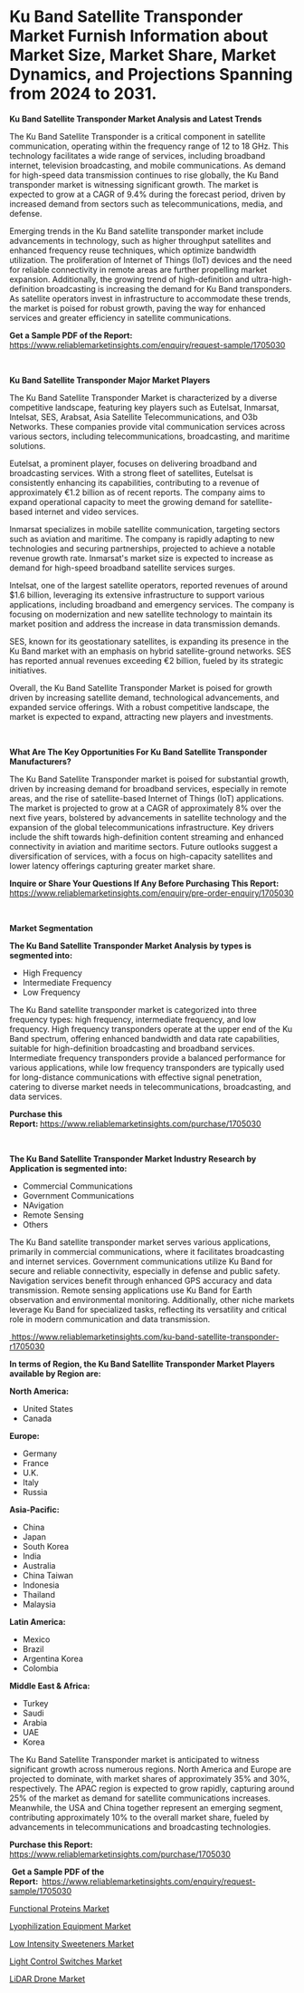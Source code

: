 <p><h1>Ku Band Satellite Transponder Market Furnish Information about Market Size, Market Share, Market Dynamics, and Projections Spanning from 2024 to 2031.</h1></p><p><strong>Ku Band Satellite Transponder Market Analysis and Latest Trends</strong></p>
<p><p>The Ku Band Satellite Transponder is a critical component in satellite communication, operating within the frequency range of 12 to 18 GHz. This technology facilitates a wide range of services, including broadband internet, television broadcasting, and mobile communications. As demand for high-speed data transmission continues to rise globally, the Ku Band transponder market is witnessing significant growth. The market is expected to grow at a CAGR of 9.4% during the forecast period, driven by increased demand from sectors such as telecommunications, media, and defense.</p><p>Emerging trends in the Ku Band satellite transponder market include advancements in technology, such as higher throughput satellites and enhanced frequency reuse techniques, which optimize bandwidth utilization. The proliferation of Internet of Things (IoT) devices and the need for reliable connectivity in remote areas are further propelling market expansion. Additionally, the growing trend of high-definition and ultra-high-definition broadcasting is increasing the demand for Ku Band transponders. As satellite operators invest in infrastructure to accommodate these trends, the market is poised for robust growth, paving the way for enhanced services and greater efficiency in satellite communications.</p></p>
<p><strong>Get a Sample PDF of the Report:&nbsp;</strong> <a href="https://www.reliablemarketinsights.com/enquiry/request-sample/1705030?utm_campaign=1570&utm_medium=2&utm_source=Github&utm_content=ia&utm_term=21102024&utm_id=ku-band-satellite-transponder">https://www.reliablemarketinsights.com/enquiry/request-sample/1705030</a></p>
<p>&nbsp;</p>
<p><strong>Ku Band Satellite Transponder Major Market Players</strong></p>
<p><p>The Ku Band Satellite Transponder Market is characterized by a diverse competitive landscape, featuring key players such as Eutelsat, Inmarsat, Intelsat, SES, Arabsat, Asia Satellite Telecommunications, and O3b Networks. These companies provide vital communication services across various sectors, including telecommunications, broadcasting, and maritime solutions.</p><p>Eutelsat, a prominent player, focuses on delivering broadband and broadcasting services. With a strong fleet of satellites, Eutelsat is consistently enhancing its capabilities, contributing to a revenue of approximately €1.2 billion as of recent reports. The company aims to expand operational capacity to meet the growing demand for satellite-based internet and video services.</p><p>Inmarsat specializes in mobile satellite communication, targeting sectors such as aviation and maritime. The company is rapidly adapting to new technologies and securing partnerships, projected to achieve a notable revenue growth rate. Inmarsat's market size is expected to increase as demand for high-speed broadband satellite services surges.</p><p>Intelsat, one of the largest satellite operators, reported revenues of around $1.6 billion, leveraging its extensive infrastructure to support various applications, including broadband and emergency services. The company is focusing on modernization and new satellite technology to maintain its market position and address the increase in data transmission demands.</p><p>SES, known for its geostationary satellites, is expanding its presence in the Ku Band market with an emphasis on hybrid satellite-ground networks. SES has reported annual revenues exceeding €2 billion, fueled by its strategic initiatives.</p><p>Overall, the Ku Band Satellite Transponder Market is poised for growth driven by increasing satellite demand, technological advancements, and expanded service offerings. With a robust competitive landscape, the market is expected to expand, attracting new players and investments.</p></p>
<p>&nbsp;</p>
<p><strong>What Are The Key Opportunities For Ku Band Satellite Transponder Manufacturers?</strong></p>
<p><p>The Ku Band Satellite Transponder market is poised for substantial growth, driven by increasing demand for broadband services, especially in remote areas, and the rise of satellite-based Internet of Things (IoT) applications. The market is projected to grow at a CAGR of approximately 8% over the next five years, bolstered by advancements in satellite technology and the expansion of the global telecommunications infrastructure. Key drivers include the shift towards high-definition content streaming and enhanced connectivity in aviation and maritime sectors. Future outlooks suggest a diversification of services, with a focus on high-capacity satellites and lower latency offerings capturing greater market share.</p></p>
<p><strong>Inquire or Share Your Questions If Any Before Purchasing This Report:</strong> <a href="https://www.reliablemarketinsights.com/enquiry/pre-order-enquiry/1705030?utm_campaign=1570&utm_medium=2&utm_source=Github&utm_content=ia&utm_term=21102024&utm_id=ku-band-satellite-transponder">https://www.reliablemarketinsights.com/enquiry/pre-order-enquiry/1705030</a></p>
<p>&nbsp;</p>
<p><strong>Market Segmentation</strong></p>
<p><strong>The Ku Band Satellite Transponder Market Analysis by types is segmented into:</strong></p>
<p><ul><li>High Frequency</li><li>Intermediate Frequency</li><li>Low Frequency</li></ul></p>
<p><p>The Ku Band satellite transponder market is categorized into three frequency types: high frequency, intermediate frequency, and low frequency. High frequency transponders operate at the upper end of the Ku Band spectrum, offering enhanced bandwidth and data rate capabilities, suitable for high-definition broadcasting and broadband services. Intermediate frequency transponders provide a balanced performance for various applications, while low frequency transponders are typically used for long-distance communications with effective signal penetration, catering to diverse market needs in telecommunications, broadcasting, and data services.</p></p>
<p><strong>Purchase this Report:&nbsp;</strong><a href="https://www.reliablemarketinsights.com/purchase/1705030?utm_campaign=1570&utm_medium=2&utm_source=Github&utm_content=ia&utm_term=21102024&utm_id=ku-band-satellite-transponder">https://www.reliablemarketinsights.com/purchase/1705030</a></p>
<p>&nbsp;</p>
<p><strong>The Ku Band Satellite Transponder Market Industry Research by Application is segmented into:</strong></p>
<p><ul><li>Commercial Communications</li><li>Government Communications</li><li>NAvigation</li><li>Remote Sensing</li><li>Others</li></ul></p>
<p><p>The Ku Band satellite transponder market serves various applications, primarily in commercial communications, where it facilitates broadcasting and internet services. Government communications utilize Ku Band for secure and reliable connectivity, especially in defense and public safety. Navigation services benefit through enhanced GPS accuracy and data transmission. Remote sensing applications use Ku Band for Earth observation and environmental monitoring. Additionally, other niche markets leverage Ku Band for specialized tasks, reflecting its versatility and critical role in modern communication and data transmission.</p></p>
<p><a href="https://www.reliablemarketinsights.com/ku-band-satellite-transponder-r1705030?utm_campaign=1570&utm_medium=2&utm_source=Github&utm_content=ia&utm_term=21102024&utm_id=ku-band-satellite-transponder">&nbsp;https://www.reliablemarketinsights.com/ku-band-satellite-transponder-r1705030</a></p>
<p><strong>In terms of Region, the Ku Band Satellite Transponder Market Players available by Region are:</strong></p>
<p>
    <p> <strong> North America: </strong>
        <ul>
            <li>United States</li>
            <li>Canada</li>
        </ul>
        </p> 
    <p> <strong> Europe: </strong>
        <ul>
            <li>Germany</li>
            <li>France</li>
            <li>U.K.</li>
            <li>Italy</li>
            <li>Russia</li>
        </ul>
        </p> 
    <p> <strong> Asia-Pacific: </strong>
        <ul>
            <li>China</li>
            <li>Japan</li>
            <li>South Korea</li>
            <li>India</li>
            <li>Australia</li>
            <li>China Taiwan</li>
            <li>Indonesia</li>
            <li>Thailand</li>
            <li>Malaysia</li>
        </ul>
        </p> 
    <p> <strong> Latin America: </strong>
        <ul>
            <li>Mexico</li>
            <li>Brazil</li>
            <li>Argentina Korea</li>
            <li>Colombia</li>
        </ul>
        </p> 
    <p> <strong> Middle East & Africa: </strong>
        <ul>
            <li>Turkey</li>
            <li>Saudi</li>
            <li>Arabia</li>
            <li>UAE</li>
            <li>Korea</li>
        </ul>
    </p>
    </p>
<p><p>The Ku Band Satellite Transponder market is anticipated to witness significant growth across numerous regions. North America and Europe are projected to dominate, with market shares of approximately 35% and 30%, respectively. The APAC region is expected to grow rapidly, capturing around 25% of the market as demand for satellite communications increases. Meanwhile, the USA and China together represent an emerging segment, contributing approximately 10% to the overall market share, fueled by advancements in telecommunications and broadcasting technologies.</p></p>
<p><strong>Purchase this Report: </strong><a href="https://www.reliablemarketinsights.com/purchase/1705030?utm_campaign=1570&utm_medium=2&utm_source=Github&utm_content=ia&utm_term=21102024&utm_id=ku-band-satellite-transponder">https://www.reliablemarketinsights.com/purchase/1705030</a></p>
<p>&nbsp;<strong>Get a Sample PDF of the Report:&nbsp;&nbsp;</strong><a href="https://www.reliablemarketinsights.com/enquiry/request-sample/1705030?utm_campaign=1570&utm_medium=2&utm_source=Github&utm_content=ia&utm_term=21102024&utm_id=ku-band-satellite-transponder">https://www.reliablemarketinsights.com/enquiry/request-sample/1705030</a></p>
<p><strong></strong></p>
<p><p><a href="https://www.linkedin.com/pulse/global-functional-proteins-market-product-types-applications-zncuf?utm_campaign=1570&utm_medium=2&utm_source=Github&utm_content=ia&utm_term=21102024&utm_id=ku-band-satellite-transponder">Functional Proteins Market</a></p><p><a href="https://www.linkedin.com/pulse/global-lyophilization-equipment-market-opportunities-challenges2024-esfpf?utm_campaign=1570&utm_medium=2&utm_source=Github&utm_content=ia&utm_term=21102024&utm_id=ku-band-satellite-transponder">Lyophilization Equipment Market</a></p><p><a href="https://www.linkedin.com/pulse/global-low-intensity-sweeteners-market-opportunities-forecast-oli2f?utm_campaign=1570&utm_medium=2&utm_source=Github&utm_content=ia&utm_term=21102024&utm_id=ku-band-satellite-transponder">Low Intensity Sweeteners Market</a></p><p><a href="https://www.linkedin.com/pulse/insights-light-control-switches-market-size-which-expanding-fqkif?utm_campaign=1570&utm_medium=2&utm_source=Github&utm_content=ia&utm_term=21102024&utm_id=ku-band-satellite-transponder">Light Control Switches Market</a></p><p><a href="https://www.linkedin.com/pulse/insights-lidar-drone-market-players-size-geographical-regions-bpu0f?utm_campaign=1570&utm_medium=2&utm_source=Github&utm_content=ia&utm_term=21102024&utm_id=ku-band-satellite-transponder">LiDAR Drone Market</a></p></p>